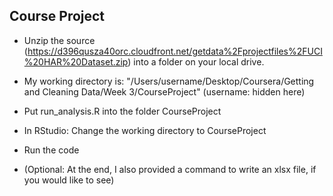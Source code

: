 ## Course Project

* Unzip the source (https://d396qusza40orc.cloudfront.net/getdata%2Fprojectfiles%2FUCI%20HAR%20Dataset.zip) into a folder on your local drive. 
* My working directory is: "/Users/username/Desktop/Coursera/Getting and Cleaning Data/Week 3/CourseProject" (username: hidden here)

* Put run_analysis.R into the folder CourseProject

* In RStudio: Change the working directory to CourseProject

* Run the code

* (Optional: At the end, I also provided a command to write an xlsx file, if you would like to see) 

